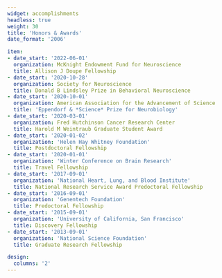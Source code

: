 ```yaml
---
widget: accomplishments
headless: true
weight: 30
title: 'Honors & Awards'
date_format: '2006'

item:
- date_start: '2022-06-01'
  organization: McKnight Endowment Fund for Neuroscience
  title: Allison J Doupe Fellowship
- date_start: '2020-10-28'
  organization: Society for Neuroscience
  title: Donald B Lindsley Prize in Behavioral Neuroscience
- date_start: '2020-10-01'
  organization: American Association for the Advancement of Science
  title: 'Eppendorf & *Science* Prize for Neurobiology'
- date_start: '2020-03-01'
  organization: Fred Hutchinson Cancer Research Center
  title: Harold M Weintraub Graduate Student Award
- date_start: '2020-01-02'
  organization: 'Helen Hay Whitney Foundation'
  title: Postdoctoral Fellowship
- date_start: '2020-01-01'
  organization: 'Winter Conference on Brain Research'
  title: Travel Fellowship
- date_start: '2017-09-01'
  organization: 'National Heart, Lung, and Blood Institute'
  title: National Research Service Award Predoctoral Fellowship
- date_start: '2016-09-01'
  organization: 'Genentech Foundation'
  title: Predoctoral Fellowship
- date_start: '2015-09-01'
  organization: 'University of California, San Francisco'
  title: Discovery Fellowship
- date_start: '2013-09-01'
  organization: 'National Science Foundation'
  title: Graduate Research Fellowship

design:
  columns: '2'
---
```

